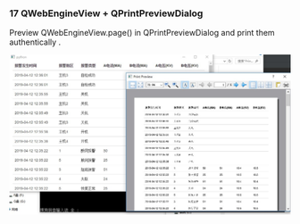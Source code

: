 ### 17 QWebEngineView + QPrintPreviewDialog 

Preview QWebEngineView.page() in QPrintPreviewDialog and print them authentically . 


![1](ScreenShot/1.jpg)